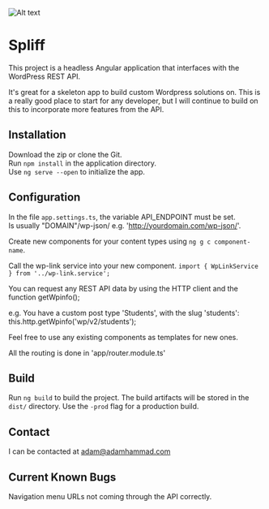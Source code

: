 ![Alt text](http://web.adamhammad.com/wp-content/uploads/2018/03/spliff-pc.jpg?raw=true "Screenshot")

# Spliff

This project is a headless Angular application that interfaces with the WordPress REST API.

It's great for a skeleton app to build custom Wordpress solutions on. This is a really good place to start for any developer, but I will continue to build on this to incorporate more features from the API.

## Installation

Download the zip or clone the Git.<br>
Run `npm install` in the application directory.<br>
Use `ng serve --open` to initialize the app.

## Configuration

In the file `app.settings.ts`, the variable API_ENDPOINT must be set.<br>
Is usually "DOMAIN"/wp-json/ e.g. 'http://yourdomain.com/wp-json/'.

Create new components for your content types using `ng g c component-name`.

Call the wp-link service into your new component.
`import { WpLinkService } from '../wp-link.service';`

You can request any REST API data by using the HTTP client and the function getWpinfo();

e.g. You have a custom post type 'Students', with the slug 'students':
  this.http.getWpinfo('wp/v2/students');
  
Feel free to use any existing components as templates for new ones.

All the routing is done in 'app/router.module.ts'

## Build

Run `ng build` to build the project. The build artifacts will be stored in the `dist/` directory. Use the `-prod` flag for a production build.

## Contact

I can be contacted at adam@adamhammad.com

## Current Known Bugs

Navigation menu URLs not coming through the API correctly.
